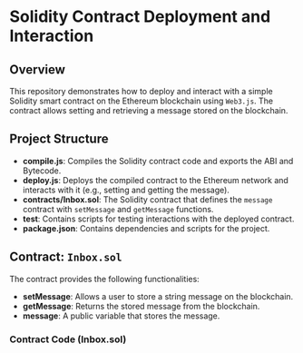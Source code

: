 # Solidity Contract Deployment and Interaction

## Overview

This repository demonstrates how to deploy and interact with a simple Solidity smart contract on the Ethereum blockchain using `Web3.js`. The contract allows setting and retrieving a message stored on the blockchain.

## Project Structure

- **compile.js**: Compiles the Solidity contract code and exports the ABI and Bytecode.
- **deploy.js**: Deploys the compiled contract to the Ethereum network and interacts with it (e.g., setting and getting the message).
- **contracts/Inbox.sol**: The Solidity contract that defines the `message` contract with `setMessage` and `getMessage` functions.
- **test**: Contains scripts for testing interactions with the deployed contract.
- **package.json**: Contains dependencies and scripts for the project.

## Contract: `Inbox.sol`

The contract provides the following functionalities:

- **setMessage**: Allows a user to store a string message on the blockchain.
- **getMessage**: Returns the stored message from the blockchain.
- **message**: A public variable that stores the message.

### Contract Code (Inbox.sol)
